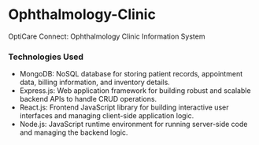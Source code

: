 # Ophthalmology-Clinic
OptiCare Connect: Ophthalmology Clinic Information System                                  
### Technologies Used
- MongoDB: NoSQL database for storing patient records, appointment data, billing information, and inventory details.
- Express.js: Web application framework for building robust and scalable backend APIs to handle CRUD operations.
- React.js: Frontend JavaScript library for building interactive user interfaces and managing client-side application logic.
- Node.js: JavaScript runtime environment for running server-side code and managing the backend logic.
